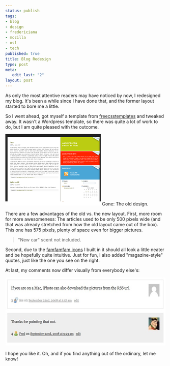 ```yaml
--- 
status: publish
tags: 
- blog
- design
- fredericiana
- mozilla
- osl
- tech
published: true
title: Blog Redesign
type: post
meta: 
  _edit_last: "2"
layout: post
---
```

As only the most attentive readers may have noticed by now, I redesigned my blog. It's been a while since I have done that, and the former layout started to bore me a little.

So I went ahead, got myself a template from <a href="http://www.freecsstemplates.org/">freecsstemplates</a> and tweaked away. It wasn't a Wordpress template, so there was quite a lot of work to do, but I am quite pleased with the outcome.

<div class="img-label">
<img src="/media/wp/2008/09/blog-style-fastswing.png" alt="" title="Fast Swing, the old blog layout" width="300" height="225" class="alignnone size-full wp-image-1574" />
Gone: The old design.
</div>

There are a few advantages of the old vs. the new layout. First, more room for more awesomeness: The articles used to be only 500 pixels wide (and that was already stretched from how the old layout came out of the box). This one has 575 pixels, plenty of space even for bigger pictures.

<blockquote class="magazinequote">"New car" scent not included.</blockquote>

Second, due to the <a href="http://famfamfam.com/">famfamfam icons</a> I built in it should all look a little neater and be hopefully quite intuitive. Just for fun, I also added "magazine-style" quotes, just like the one you see on the right.

At last, my comments now differ visually from everybody else's:

<img src="/media/wp/2008/09/fred-comment-style.jpg" alt="" title="New Comment Style" width="575" height="214" class="alignnone size-full wp-image-1584" />

I hope you like it. Oh, and if you find anything out of the ordinary, let me know!
